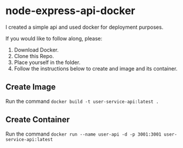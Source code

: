 # node-express-api-docker

I created a simple api and used docker for deployment purposes.

If you would like to follow along, please:

1. Download Docker.
2. Clone this Repo.
3. Place yourself in the folder.
4. Follow the instructions below to create and image and its container.

## Create Image

Run the command `docker build -t user-service-api:latest .`

## Create Container

Run the command `docker run --name user-api -d -p 3001:3001 user-service-api:latest`
